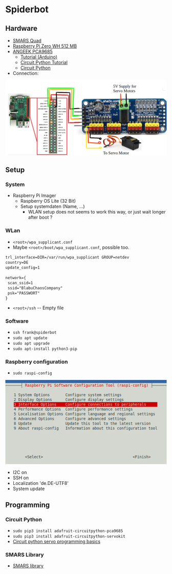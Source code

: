 # Spiderbot

## Hardware

- [SMARS Quad](https://www.thingiverse.com/thing:2755973)
- [Raspberry Pi Zero WH 512 MB](https://www.amazon.de/gp/product/B07C7FHJDX/ref=ppx_yo_dt_b_search_asin_title?ie=UTF8&psc=1)
- [ANGEEK PCA9685](https://cdn-shop.adafruit.com/datasheets/PCA9685.pdf)
  - [Tutorial (Arduino)](https://cdn-learn.adafruit.com/downloads/pdf/16-channel-pwm-servo-driver.pdf)
  - [Circuit Python Tutorial](https://learn.adafruit.com/16-channel-pwm-servo-driver/python-circuitpython)
  - [Circuit Python](https://circuitpython.org/)
- Connection:

<img src="assets/connection.png" alt="Wiring" width="800"/>

## Setup

### System

- Raspberry Pi Imager
  - Raspberry OS Lite (32 Bit)
  - Setup systemdaten (Name, ...)
    - WLAN setup does not seems to work this way, or just wait longer after boot ?

### WLan

- `<root>/wpa_supplicant.conf`
- Maybe `<root>/boot/wpa_supplicant.conf`, possible too.

```
trl_interface=DIR=/var/run/wpa_supplicant GROUP=netdev
country=DE
update_config=1

network={
 scan_ssid=1
 ssid="BlabuChaosCompany"
 psk="PASSWORT"
}
```

- `<root>/ssh`
-- Empty file

### Software

- `ssh frank@spiderbot`
- `sudo apt update`
- `sudo apt upgrade`
- `sudo apt-install python3-pip`

### Raspberry configuration

- `sudo raspi-config` 

![](assets/raspi_config_1.png)

- I2C on
- SSH on
- Localization 'de.DE-UTF8'
- System update

## Programming

### Circuit Python

- `sudo pip3 install adafruit-circuitpython-pca9685`
- `sudo pip3 install adafruit-circuitpython-servokit`
- [Circuit python servo programming basics](https://learn.adafruit.com/16-channel-pwm-servo-driver/python-circuitpython)

### SMARS Library

- [SMARS library](https://github.com/kevinmcaleer/smars_library)
